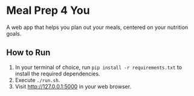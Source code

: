 # Meal Prep 4 You

A web app that helps you plan out your meals, centered on your nutrition goals.

## How to Run
1. In your terminal of choice, run `pip install -r requirements.txt` to install the required dependencies.
2. Execute `./run.sh`.
3. Visit http://127.0.0.1:5000 in your web browser.